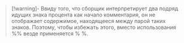>[!warning]- Ввиду того, что сборщик интерпретирует два подряд идущих знака процента как начало комментария, он не отображает содержимое, находящееся между парой таких знаков. Поэтому, чтобы избежать этого, вместо использования \%\% везде применяется \% \%.
